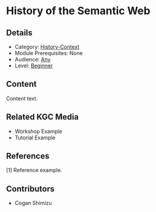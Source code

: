 # History of the Semantic Web
## Details
* Category: [History-Context](../categories/History-Context.md)
* Module Prerequisites: None
* Audience: [Any](../audiences/Any.md)
* Level: [Beginner](../levels/Beginner.md)

## Content
Content text.

## Related KGC Media
* Workshop Example
* Tutorial Example

## References
[1] Reference example.

## Contributors
* Cogan Shimizu
